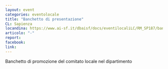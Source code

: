 ```yaml
---
layout: event
categories: eventolocale
title: "Banchetto di presentazione"
CL: Sapienza
locandina: https://www.ai-sf.it/dbaisf/docs/eventilocaliLC/RM_SP187/banchetto.jpeg
articolo: "-"
report:
facebook: 
link:
---
```

Banchetto di promozione del comitato locale nel dipartimento 
